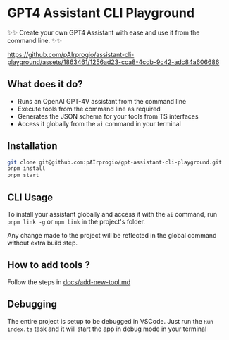 # GPT4 Assistant CLI Playground

✨✨ Create your own GPT4 Assistant with ease and use it from the command line. ✨✨

https://github.com/pAIrprogio/assistant-cli-playground/assets/1863461/1256ad23-cca8-4cdb-9c42-adc84a606686

## What does it do?

- Runs an OpenAI GPT-4V assistant from the command line
- Execute tools from the command line as required
- Generates the JSON schema for your tools from TS interfaces
- Access it globally from the `ai` command in your terminal

## Installation

```bash
git clone git@github.com:pAIrprogio/gpt-assistant-cli-playground.git
pnpm install
pnpm start
```

## CLI Usage

To install your assistant globally and access it with the `ai` command, run `pnpm link -g` or `npm link` in the project's folder.

Any change made to the project will be reflected in the global command without extra build step.

## How to add tools ?

Follow the steps in [docs/add-new-tool.md](docs/add-new-tool.md)

## Debugging

The entire project is setup to be debugged in VSCode. Just run the `Run index.ts` task and it will start the app in debug mode in your terminal
